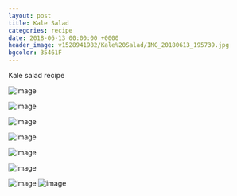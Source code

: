 ```yaml
---
layout: post  
title: Kale Salad  
categories: recipe  
date: 2018-06-13 00:00:00 +0000  
header_image: v1528941982/Kale%20Salad/IMG_20180613_195739.jpg  
bgcolor: 35461F  
---
```

Kale salad recipe  
  
![image](http://res.cloudinary.com/brauntrutta/image/upload/c_scale,w_1250/v1528942079/Kale%20Salad/IMG_20180613_192758.jpg)  
  
![image](http://res.cloudinary.com/brauntrutta/image/upload/c_scale,e_auto_saturation,w_1250,z_1.6/v1528941917/Kale%20Salad/IMG_20180613_192814.jpg)  
  
![image](http://res.cloudinary.com/brauntrutta/image/upload/c_scale,e_auto_saturation,w_1250/v1528941809/Kale%20Salad/IMG_20180613_193215.jpg)  
  
![image](http://res.cloudinary.com/brauntrutta/image/upload/c_scale,w_1250/v1528942155/Kale%20Salad/MVIMG_20180613_200123.jpg)  
    
![image](http://res.cloudinary.com/brauntrutta/image/upload/v1529521583/Kale%20Salad/IMG_20180619_211547.jpg)

![image](http://res.cloudinary.com/brauntrutta/image/upload/v1529521584/Kale%20Salad/IMG_20180619_212143.jpg)

![image](http://res.cloudinary.com/brauntrutta/image/upload/v1529543829/Kale%20Salad/MVIMG_20180614_073013.jpg)
![image](http://res.cloudinary.com/brauntrutta/image/upload/v1529521584/Kale%20Salad/IMG_20180619_213145.jpg)
<!--stackedit_data:
eyJoaXN0b3J5IjpbLTU4MzAxODE2MSwtMTk0MjU2Mjk0Nyw1MD
I2MTY3NjIsLTk3ODc0ODI5MSwxNDkyNTU4NjQxLDE1NzE0MTk3
MzgsLTEwMjEwODY4MjIsLTYyNjkzMDExM119
-->